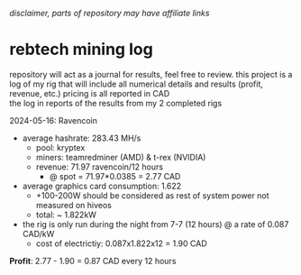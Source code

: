 _disclaimer, parts of repository may have affiliate links_

# rebtech mining log 

repository will act as a journal for results, feel free to review.
this project is a log of my rig that will include all numerical details and results (profit, revenue, etc.)
pricing is all reported in CAD  
the log in reports of the results from my 2 completed rigs

2024-05-16: Ravencoin 
- average hashrate: 283.43 MH/s
  - pool: kryptex
  - miners: teamredminer (AMD) & t-rex (NVIDIA)
  - revenue: 71.97 ravencoin/12 hours
    - @ spot = 71.97*0.0385 = 2.77 CAD
- average graphics card consumption: 1.622
  - +100-200W should be considered as rest of system power not measured on hiveos
  - total: ~ 1.822kW
- the rig is only run during the night from 7-7 (12 hours) @ a rate of 0.087 CAD/kW
  - cost of electrictiy: 0.087x1.822x12 = 1.90 CAD

__Profit__: 2.77 - 1.90 = 0.87 CAD every 12 hours



